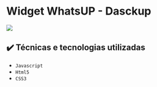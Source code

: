 <h1>
    Widget WhatsUP - Dasckup 
</h1>

<img src="https://cdn.dasckup.com/main/assets/images/logo/tabs.png" />

## ✔️ Técnicas e tecnologias utilizadas

- ``Javascript``
- ``Html5``
- ``CSS3``
